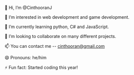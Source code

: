 👋 Hi, I’m @CinthooranJ

👀 I’m interested in web development and game development.

🌱 I’m currently learning python, C# and JavaScript.

💞️ I’m looking to collaborate on many different projects.

📫 You can contact me -- cinthooran@gmail.com

😄 Pronouns: he/him

⚡ Fun fact: Started coding this year!

<!---
CinthooranJ/CinthooranJ is a ✨ special ✨ repository because its `README.md` (this file) appears on your GitHub profile.
You can click the Preview link to take a look at your changes.
--->
